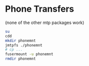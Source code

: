 # Phone Transfers

(none of the other mtp packages work)

```sh
su
cdd
mkdir phonemnt
jmtpfs ./phonemnt
# cp ...
fusermount -u phonemnt
rmdir phonemnt
```
